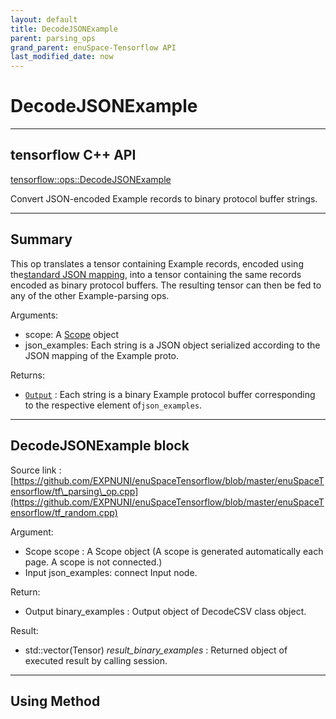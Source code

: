 ```yaml
--- 
layout: default 
title: DecodeJSONExample 
parent: parsing_ops 
grand_parent: enuSpace-Tensorflow API 
last_modified_date: now 
--- 
```


# DecodeJSONExample

---

## tensorflow C++ API

[tensorflow::ops::DecodeJSONExample](https://www.tensorflow.org/api_docs/cc/class/tensorflow/ops/decode-j-s-o-n-example)

Convert JSON-encoded Example records to binary protocol buffer strings.

---

## Summary

This op translates a tensor containing Example records, encoded using the[standard JSON mapping](https://developers.google.com/protocol-buffers/docs/proto3#json), into a tensor containing the same records encoded as binary protocol buffers. The resulting tensor can then be fed to any of the other Example-parsing ops.

Arguments:

* scope: A [Scope](https://www.tensorflow.org/api_docs/cc/class/tensorflow/scope.html#classtensorflow_1_1_scope) object
* json\_examples: Each string is a JSON object serialized according to the JSON mapping of the Example proto.

Returns:

* [`Output`](https://www.tensorflow.org/api_docs/cc/class/tensorflow/output.html#classtensorflow_1_1_output) : Each string is a binary Example protocol buffer corresponding to the respective element of`json_examples`.

---

## DecodeJSONExample block

Source link : [https://github.com/EXPNUNI/enuSpaceTensorflow/blob/master/enuSpaceTensorflow/tf\_parsing\_op.cpp](https://github.com/EXPNUNI/enuSpaceTensorflow/blob/master/enuSpaceTensorflow/tf_random.cpp)

Argument:

* Scope scope : A Scope object \(A scope is generated automatically each page. A scope is not connected.\)
* Input json\_examples: connect  Input node.

Return:

* Output binary\_examples : Output object of DecodeCSV class object.

Result:

* std::vector\(Tensor\) _result\_binary\_examples_ : Returned object of executed result by calling session.

---

## Using Method




